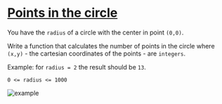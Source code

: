 # [Points in the circle](https://www.codewars.com/kata/5b55c49d4a317adff500015f)

You have the `radius` of a circle with the center in point `(0,0)`.

Write a function that calculates the number of points in the circle where `(x,y)` - the cartesian coordinates of the points - are `integers`.

Example: for `radius = 2` the result should be `13`.

`0 <= radius <= 1000`

![example](res/pointsinthecircle.jpg)